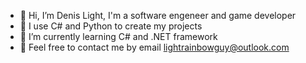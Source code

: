 - 👋 Hi, I’m Denis Light, I'm a software engeneer and game developer
- 🌈 I use C# and Python to create my projects
- 🌱 I’m currently learning C# and .NET framework
- 💼 Feel free to contact me by email lightrainbowguy@outlook.com
